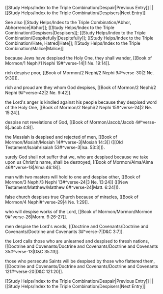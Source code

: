 [[Study Helps/Index to the Triple Combination/Despair|Previous Entry]]  ||  [[Study Helps/Index to the Triple Combination/Despisers|Next Entry]]

 See also [[Study Helps/Index to the Triple Combination/Abhor, Abhorrence|Abhor]]; [[Study Helps/Index to the Triple Combination/Despisers|Despisers]]; [[Study Helps/Index to the Triple Combination/Despitefully|Despitefully]]; [[Study Helps/Index to the Triple Combination/Hate, Hatred|Hate]]; [[Study Helps/Index to the Triple Combination/Malice|Malice]]

 because Jews have despised the Holy One, they shall wander, [[Book of Mormon/1 Nephi/1 Nephi 19#^verse-14|1 Ne. 19:14]].

 rich despise poor, [[Book of Mormon/2 Nephi/2 Nephi 9#^verse-30|2 Ne. 9:30]].

 rich and proud are they whom God despises, [[Book of Mormon/2 Nephi/2 Nephi 9#^verse-42|2 Ne. 9:42]].

 the Lord's anger is kindled against his people because they despised word of the Holy One, [[Book of Mormon/2 Nephi/2 Nephi 15#^verse-24|2 Ne. 15:24]].

 despise not revelations of God, [[Book of Mormon/Jacob/Jacob 4#^verse-8|Jacob 4:8]].

 the Messiah is despised and rejected of men, [[Book of Mormon/Mosiah/Mosiah 14#^verse-3|Mosiah 14:3]] ([[Old Testament/Isaiah/Isaiah 53#^verse-3|Isa. 53:3]]).

 surely God shall not suffer that we, who are despised because we take upon us Christ's name, shall be destroyed, [[Book of Mormon/Alma/Alma 46#^verse-18|Alma 46:18]].

 man with two masters will hold to one and despise other, [[Book of Mormon/3 Nephi/3 Nephi 13#^verse-24|3 Ne. 13:24]] ([[New Testament/Matthew/Matthew 6#^verse-24|Matt. 6:24]]).

 false church despises true Church because of miracles, [[Book of Mormon/4 Nephi#^verse-29|4 Ne. 1:29]].

 who will despise works of the Lord, [[Book of Mormon/Mormon/Mormon 9#^verse-26|Morm. 9:26-27]].

 men despise the Lord's words, [[Doctrine and Covenants/Doctrine and Covenants/Doctrine and Covenants 3#^verse-7|D&C 3:7]].

 the Lord calls those who are unlearned and despised to thresh nations, [[Doctrine and Covenants/Doctrine and Covenants/Doctrine and Covenants 35#^verse-13|D&C 35:13]].

 those who persecute Saints will be despised by those who flattered them, [[Doctrine and Covenants/Doctrine and Covenants/Doctrine and Covenants 121#^verse-20|D&C 121:20]].

[[Study Helps/Index to the Triple Combination/Despair|Previous Entry]]  ||  [[Study Helps/Index to the Triple Combination/Despisers|Next Entry]]